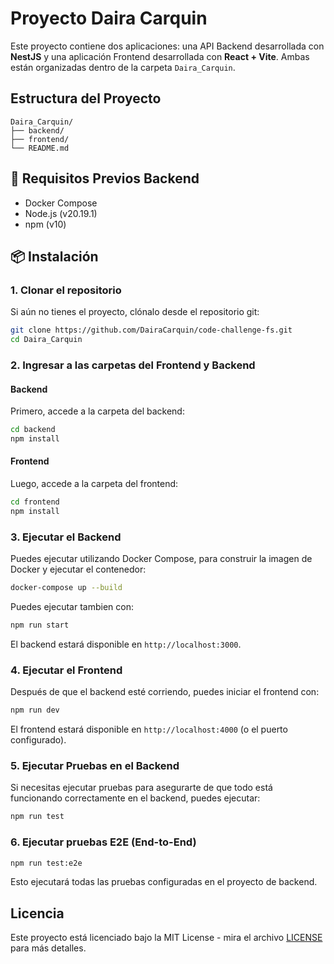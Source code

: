 # Proyecto Daira Carquin

Este proyecto contiene dos aplicaciones: una API Backend desarrollada con **NestJS** y una aplicación Frontend desarrollada con **React + Vite**. Ambas están organizadas dentro de la carpeta `Daira_Carquin`.

## Estructura del Proyecto

```
Daira_Carquin/
├── backend/
├── frontend/
└── README.md
```

## 🚀 Requisitos Previos Backend
- Docker Compose
- Node.js (v20.19.1)
- npm (v10)

## 📦 Instalación

### 1. Clonar el repositorio

Si aún no tienes el proyecto, clónalo desde el repositorio git:

```bash
git clone https://github.com/DairaCarquin/code-challenge-fs.git
cd Daira_Carquin
```

### 2. Ingresar a las carpetas del Frontend y Backend

#### Backend
Primero, accede a la carpeta del backend:

```bash
cd backend
npm install

```

#### Frontend
Luego, accede a la carpeta del frontend:

```bash
cd frontend
npm install
```

### 3. Ejecutar el Backend
Puedes ejecutar utilizando Docker Compose, para construir la imagen de Docker y ejecutar el contenedor:
```bash
docker-compose up --build
```

Puedes ejecutar tambien con:
```bash
npm run start
```
El backend estará disponible en `http://localhost:3000`.

### 4. Ejecutar el Frontend

Después de que el backend esté corriendo, puedes iniciar el frontend con:

```bash
npm run dev
```

El frontend estará disponible en `http://localhost:4000` (o el puerto configurado).

### 5. Ejecutar Pruebas en el Backend

Si necesitas ejecutar pruebas para asegurarte de que todo está funcionando correctamente en el backend, puedes ejecutar:

```bash
npm run test
```

### 6. Ejecutar pruebas E2E (End-to-End)

```bash
npm run test:e2e
```

Esto ejecutará todas las pruebas configuradas en el proyecto de backend.

## Licencia

Este proyecto está licenciado bajo la MIT License - mira el archivo [LICENSE](LICENSE) para más detalles.